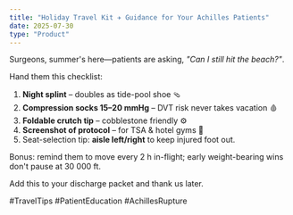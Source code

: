 ```yaml
---
title: "Holiday Travel Kit ✈️ Guidance for Your Achilles Patients"
date: 2025-07-30
type: "Product"
---
```


Surgeons, summer's here—patients are asking, *"Can I still hit the beach?"*.

Hand them this checklist:

1. **Night splint** – doubles as tide-pool shoe 🩴
2. **Compression socks 15–20 mmHg** – DVT risk never takes vacation 🩸
3. **Foldable crutch tip** – cobblestone friendly ⚙️
4. **Screenshot of protocol** – for TSA & hotel gyms 📱
5. Seat-selection tip: **aisle left/right** to keep injured foot out.

Bonus: remind them to move every 2 h in-flight; early weight-bearing wins don't pause at 30 000 ft.

Add this to your discharge packet and thank us later.

#TravelTips #PatientEducation #AchillesRupture